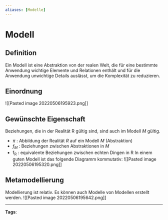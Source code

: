 ```yaml
---
aliases: [Modelle]
---
```


# Modell

## Definition

Ein Modell ist eine Abstraktion von der realen Welt, die für eine bestimmte Anwendung wichtige Elemente und Relationen enthält und für die Anwendung unwichtige Details auslässt, um die Komplexität zu reduzieren.

## Einordnung

![[Pasted image 20220506195923.png]]

## Gewünschte Eigenschaft

Beziehungen, die in der Realität $\mathrm{R}$ gültig sind, sind auch im Modell $M$ gültig.

- $\pi$ : Abbildung der Realität $R$ auf ein Modell $M$ (Abstraktion)
- $f_{M}$ : Beziehungen zwischen Abstraktionen in $M$
- $\mathrm{f}_{\mathrm{R}}$ : equivalente Beziehungen zwischen echten Dingen in $\mathrm{R}$
  In einem guten Modell ist das folgende Diagramm kommutativ:
  ![[Pasted image 20220506195320.png]]

## Metamodellierung

Modellierung ist relativ. Es können auch Modelle von Modellen erstellt werden.
![[Pasted image 20220506195642.png]]

---

**Tags**:
